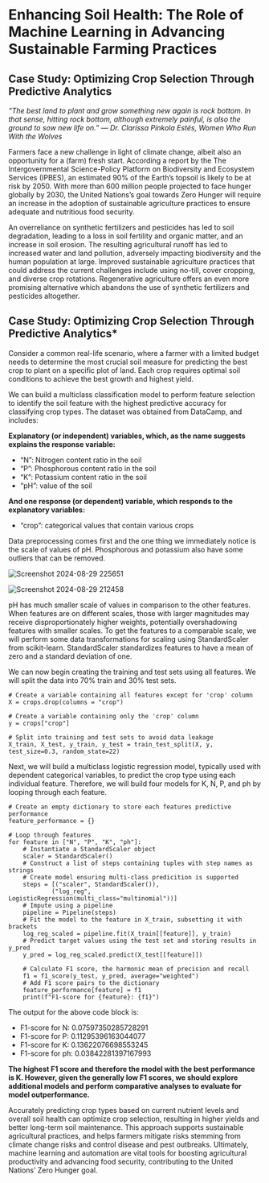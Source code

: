 # Enhancing Soil Health: The Role of Machine Learning in Advancing Sustainable Farming Practices
## Case Study: Optimizing Crop Selection Through Predictive Analytics

*“The best land to plant and grow something new again is rock bottom. In that sense, hitting rock bottom, although extremely painful, is also the ground to sow new life on.”
— Dr. Clarissa Pinkola Estés, Women Who Run With the Wolves*

Farmers face a new challenge in light of climate change, albeit also an opportunity for a (farm) fresh start. According a report by the The Intergovernmental Science-Policy Platform on Biodiversity and Ecosystem Services (IPBES), an estimated 90% of the Earth’s topsoil is likely to be at risk by 2050. With more than 600 million people projected to face hunger globally by 2030, the United Nations’s goal towards Zero Hunger will require an increase in the adoption of sustainable agriculture practices to ensure adequate and nutritious food security.

An overreliance on synthetic fertilizers and pesticides has led to soil degradation, leading to a loss in soil fertility and organic matter, and an increase in soil erosion. The resulting agricultural runoff has led to increased water and land pollution, adversely impacting biodiversity and the human population at large. Improved sustainable agriculture practices that could address the current challenges include using no-till, cover cropping, and diverse crop rotations. Regenerative agriculture offers an even more promising alternative which abandons the use of synthetic fertilizers and pesticides altogether.

## Case Study: Optimizing Crop Selection Through Predictive Analytics*

Consider a common real-life scenario, where a farmer with a limited budget needs to determine the most crucial soil measure for predicting the best crop to plant on a specific plot of land. Each crop requires optimal soil conditions to achieve the best growth and highest yield.

We can build a multiclass classification model to perform feature selection to identify the soil feature with the highest predictive accuracy for classifying crop types. The dataset was obtained from DataCamp, and includes:

**Explanatory (or independent) variables, which, as the name suggests explains the response variable:**
- “N”: Nitrogen content ratio in the soil
- “P”: Phosphorous content ratio in the soil
- “K”: Potassium content ratio in the soil
- “pH”: value of the soil

**And one response (or dependent) variable, which responds to the explanatory variables:**
- “crop”: categorical values that contain various crops

Data preprocessing comes first and the one thing we immediately notice is the scale of values of pH. Phosphorous and potassium also have some outliers that can be removed.

![Screenshot 2024-08-29 225651](https://github.com/user-attachments/assets/76a1e05d-950e-4903-b013-6b0af05dcc57)

![Screenshot 2024-08-29 212458](https://github.com/user-attachments/assets/ac693c1f-fbaa-404b-9e33-5b49a89cf410)

pH has much smaller scale of values in comparison to the other features. When features are on different scales, those with larger magnitudes may receive disproportionately higher weights, potentially overshadowing features with smaller scales. To get the features to a comparable scale, we will perform some data transformations for scaling using StandardScaler from scikit-learn. StandardScaler standardizes features to have a mean of zero and a standard deviation of one.

We can now begin creating the training and test sets using all features. We will split the data into 70% train and 30% test sets.


    # Create a variable containing all features except for 'crop' column
    X = crops.drop(columns = "crop")
    
    # Create a variable containing only the 'crop' column
    y = crops["crop"]
    
    # Split into training and test sets to avoid data leakage
    X_train, X_test, y_train, y_test = train_test_split(X, y, test_size=0.3, random_state=22)


Next, we will build a multiclass logistic regression model, typically used with dependent categorical variables, to predict the crop type using each individual feature. Therefore, we will build four models for K, N, P, and ph by looping through each feature.

    # Create an empty dictionary to store each features predictive performance
    feature_performance = {}
    
    # Loop through features
    for feature in ["N", "P", "K", "ph"]:
        # Instantiate a StandardScaler object
        scaler = StandardScaler()
        # Construct a list of steps containing tuples with step names as strings
        # Create model ensuring multi-class predicition is supported
        steps = [("scaler", StandardScaler()),
                ("log_reg", LogisticRegression(multi_class="multinomial"))]
        # Impute using a pipeline
        pipeline = Pipeline(steps)
        # Fit the model to the feature in X_train, subsetting it with brackets
        log_reg_scaled = pipeline.fit(X_train[[feature]], y_train)
        # Predict target values using the test set and storing results in y_pred
        y_pred = log_reg_scaled.predict(X_test[[feature]]) 
        
        # Calculate F1 score, the harmonic mean of precision and recall
        f1 = f1_score(y_test, y_pred, average="weighted")
        # Add F1 score pairs to the dictionary
        feature_performance[feature] = f1
        print(f"F1-score for {feature}: {f1}")
    
The output for the above code block is:
- F1-score for N: 0.07597350285728291
- F1-score for P: 0.11295396163044077
- F1-score for K: 0.13622076698553245
- F1-score for ph: 0.03842281397167993

**The highest F1 score and therefore the model with the best performance is K. However, given the generally low F1 scores, we should explore additional models and perform comparative analyses to evaluate for model outperformance.**

Accurately predicting crop types based on current nutrient levels and overall soil health can optimize crop selection, resulting in higher yields and better long-term soil maintenance. This approach supports sustainable agricultural practices, and helps farmers mitigate risks stemming from climate change risks and control disease and pest outbreaks. Ultimately, machine learning and automation are vital tools for boosting agricultural productivity and advancing food security, contributing to the United Nations’ Zero Hunger goal.
